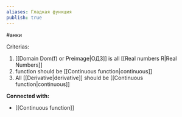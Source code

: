 ```yaml
---
aliases: Гладкая функция
publish: true
---
```

#анки

Criterias:
1. [[Domain Dom(f) or Preimage|ОДЗ]] is all [[Real numbers R|Real Numbers]]
2. function should be [[Continuous function|continuous]]
3. All [[Derivative|derivative]] should be [[Continuous function|continuous]]





**Connected with:**
- [[Continuous function]]

